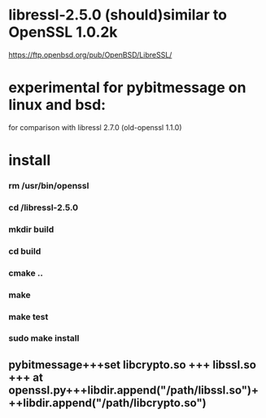 # libressl-2.5.0 (should)similar to OpenSSL 1.0.2k
https://ftp.openbsd.org/pub/OpenBSD/LibreSSL/
# experimental for pybitmessage on linux and bsd:
for comparison with libressl 2.7.0 (old-openssl 1.1.0)
# install
### rm /usr/bin/openssl
### cd /libressl-2.5.0
### mkdir build
### cd build
### cmake ..
### make
### make test
### sudo make install
## pybitmessage+++set libcrypto.so +++ libssl.so +++ at openssl.py+++libdir.append("/path/libssl.so")+++libdir.append("/path/libcrypto.so")
